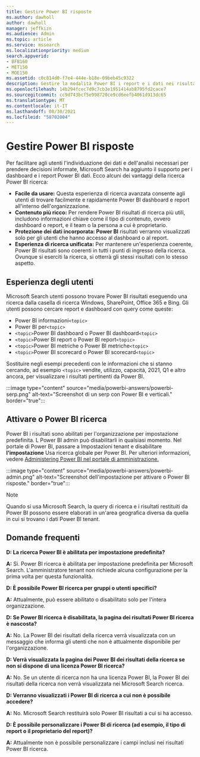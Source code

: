 ```yaml
---
title: Gestire Power BI risposte
ms.author: dawholl
author: dawholl
manager: jeffkizn
ms.audience: Admin
ms.topic: article
ms.service: mssearch
ms.localizationpriority: medium
search.appverid:
- BFB160
- MET150
- MOE150
ms.assetid: c0c814d0-f7e4-444e-b18e-09beb45c9322
description: Gestire la modalità Power BI i report e i dati nei risultati di ricerca
ms.openlocfilehash: 14b294fcec7d9c7cb3e1951414ab8795fd2cace7
ms.sourcegitcommit: cc9d743bcf5e998720ce9cd6eefb4061d913dc65
ms.translationtype: MT
ms.contentlocale: it-IT
ms.lasthandoff: 08/30/2021
ms.locfileid: "58702004"
---
```

# <a name="manage-power-bi-answers"></a>Gestire Power BI risposte

Per facilitare agli utenti l'individuazione dei dati e dell'analisi necessari per prendere decisioni informate, Microsoft Search ha aggiunto il supporto per i dashboard e i report Power BI dati. Ecco alcuni dei vantaggi della ricerca Power BI ricerca:

* **Facile da usare:** Questa esperienza di ricerca avanzata consente agli utenti di trovare facilmente e rapidamente Power BI dashboard e report all'interno dell'organizzazione.
* **Contenuto più ricco:** Per rendere Power BI risultati di ricerca più utili, includono informazioni chiave come il tipo di contenuto, ovvero dashboard o report, e il team o la persona a cui è proprietario.
* **Protezione dei dati incorporata: Power BI** risultati verranno visualizzati solo per gli utenti che hanno accesso al dashboard o al report.
* **Esperienza di ricerca unificata:** Per mantenere un'esperienza coerente, Power BI risultati sono coerenti in tutti i punti di ingresso della ricerca. Ovunque si eserciti la ricerca, si otterrà gli stessi risultati con lo stesso aspetto.

## <a name="what-users-experience"></a>Esperienza degli utenti

Microsoft Search utenti possono trovare Power BI risultati eseguendo una ricerca dalla casella di ricerca Windows, SharePoint, Office 365 e Bing. Gli utenti possono cercare report e dashboard con query come queste:

* Power BI informazioni`<topic>`
* Power BI per`<topic>`
* `<topic>`Power BI dashboard o Power BI dashboard`<topic>`
* `<topic>`Power BI report o Power BI report`<topic>`
* `<topic>`Power BI metriche o Power BI metriche`<topic>`
* `<topic>`Power BI scorecard o Power BI scorecard`<topic>`

Sostituire negli esempi precedenti con le informazioni che si stanno cercando, ad esempio `<topic>` vendite, utilizzo, capacità, 2021, Q1 e altro ancora, per visualizzare i risultati pertinenti da Power BI.

:::image type="content" source="media/powerbi-answers/powerbi-serp.png" alt-text="Screenshot di un serp con Power BI e verticali." border="true":::

## <a name="turn-power-bi-search-on-or-off"></a>Attivare o Power BI ricerca

Power BI i risultati sono abilitati per l'organizzazione per impostazione predefinita. L Power BI admin può disabilitarli in qualsiasi momento. Nel portale di Power BI, passare a Impostazioni tenant e disabilitare **l'impostazione** Usa ricerca globale per Power BI. Per ulteriori informazioni, vedere [Administering Power BI nel portale di amministrazione.](/power-bi/admin/service-admin-portal#use-global-search-for-power-bi-preview)

:::image type="content" source="media/powerbi-answers/powerbi-admin.png" alt-text="Screenshot dell'impostazione per attivare o Power BI risposte." border="true":::

> [!NOTE]
> Quando si usa Microsoft Search, la query di ricerca e i risultati restituiti da Power BI possono essere elaborati in un'area geografica diversa da quella in cui si trovano i dati Power BI tenant.

## <a name="frequently-asked-questions"></a>Domande frequenti

**D: La ricerca Power BI è abilitata per impostazione predefinita?**

**A:** Sì. Power BI ricerca è abilitata per impostazione predefinita per Microsoft Search. L'amministratore tenant non richiede alcuna configurazione per la prima volta per questa funzionalità.

**D: È possibile Power BI ricerca per gruppi o utenti specifici?**

**A:** Attualmente, può essere abilitato o disabilitato solo per l'intera organizzazione.

**D: Se Power BI ricerca è disabilitata, la pagina dei risultati Power BI ricerca è nascosta?**

**A:** No. La Power BI dei risultati della ricerca verrà visualizzata con un messaggio che informa gli utenti che non è attualmente disponibile per l'organizzazione.

**D: Verrà visualizzata la pagina dei Power BI dei risultati della ricerca se non si dispone di una licenza Power BI ricerca?**

**A:** No. Se un utente di ricerca non ha una licenza Power BI, la Power BI dei risultati della ricerca non verrà visualizzata nei Microsoft Search ricerca.

**D: Verranno visualizzati i Power BI di ricerca a cui non è possibile accedere?**

**A:** No. Microsoft Search restituirà solo Power BI risultati a cui si ha accesso.

**D: È possibile personalizzare i Power BI di ricerca (ad esempio, il tipo di report o il proprietario del report)?**

**A:** Attualmente non è possibile personalizzare i campi inclusi nei risultati Power BI ricerca.